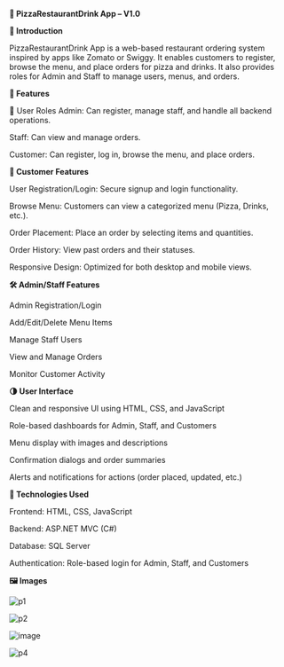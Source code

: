 **🍕 PizzaRestaurantDrink App – V1.0**



**📌 Introduction**

PizzaRestaurantDrink App is a web-based restaurant ordering system inspired by apps like Zomato or Swiggy. It enables customers to register, browse the menu, and place orders for pizza and drinks. It also provides roles for Admin and Staff to manage users, menus, and orders.


**🚀 Features**

👥 User Roles
Admin: Can register, manage staff, and handle all backend operations.

Staff: Can view and manage orders.

Customer: Can register, log in, browse the menu, and place orders.

**🍕 Customer Features**

User Registration/Login: Secure signup and login functionality.

Browse Menu: Customers can view a categorized menu (Pizza, Drinks, etc.).

Order Placement: Place an order by selecting items and quantities.

Order History: View past orders and their statuses.

Responsive Design: Optimized for both desktop and mobile views.


**🛠️ Admin/Staff Features**

Admin Registration/Login

Add/Edit/Delete Menu Items

Manage Staff Users

View and Manage Orders

Monitor Customer Activity

**🌗 User Interface**

Clean and responsive UI using HTML, CSS, and JavaScript

Role-based dashboards for Admin, Staff, and Customers

Menu display with images and descriptions

Confirmation dialogs and order summaries

Alerts and notifications for actions (order placed, updated, etc.)

**🧰 Technologies Used**

Frontend: HTML, CSS, JavaScript

Backend: ASP.NET MVC (C#)

Database: SQL Server

Authentication: Role-based login for Admin, Staff, and Customers

**🖼️ Images**


![p1](https://github.com/user-attachments/assets/dcba8360-1ac5-45b3-b887-1ffac94aa407)





![p2](https://github.com/user-attachments/assets/45a2aac0-44fb-41c1-b2c0-1beb0e7bf96d)





![image](https://github.com/user-attachments/assets/f64102b9-85ef-4be8-8f3a-fd9dc431a417)





![p4](https://github.com/user-attachments/assets/5f15d2f1-b3fe-4cfe-8539-41ffe2088dbd)

